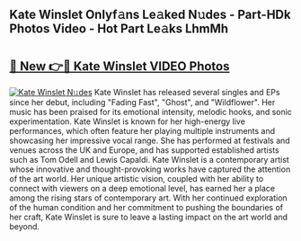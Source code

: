 ## Kate Winslet Onlyf𝚊ns Le𝚊ked N𝚞des - Part-HDk Photos Video - Hot Part Le𝚊ks LhmMh

# <h2><a href="http://ab18605.deff.icu/?id=Kate+Winslet">🔗 New 👉🔴 Kate Winslet VIDEO Photos</a></h2>

[![Kate Winslet N𝚞des](https://i.imgur.com/rIISA9y.gif)](http://ab18605.deff.icu/?id=Kate+Winslet)
Kate Winslet has released several singles and EPs since her debut, including "Fading Fast", "Ghost", and "Wildflower". Her music has been praised for its emotional intensity, melodic hooks, and sonic experimentation. Kate Winslet is known for her high-energy live performances, which often feature her playing multiple instruments and showcasing her impressive vocal range. She has performed at festivals and venues across the UK and Europe, and has supported established artists such as Tom Odell and Lewis Capaldi. Kate Winslet is a contemporary artist whose innovative and thought-provoking works have captured the attention of the art world. Her unique artistic vision, coupled with her ability to connect with viewers on a deep emotional level, has earned her a place among the rising stars of contemporary art. With her continued exploration of the human condition and her commitment to pushing the boundaries of her craft, Kate Winslet is sure to leave a lasting impact on the art world and beyond.
